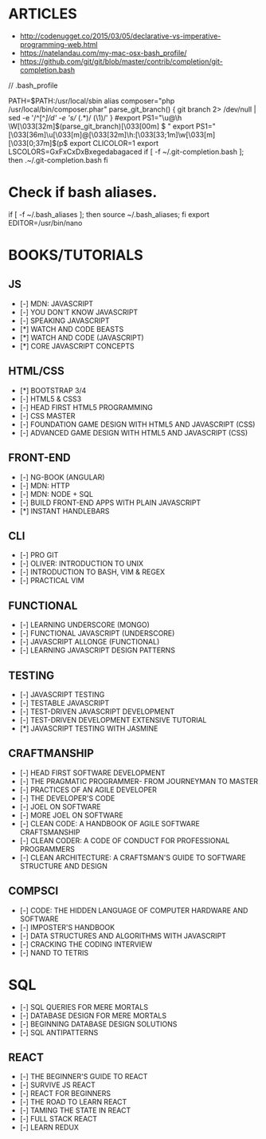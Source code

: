 # ARTICLES
* http://codenugget.co/2015/03/05/declarative-vs-imperative-programming-web.html
* https://natelandau.com/my-mac-osx-bash_profile/
* https://github.com/git/git/blob/master/contrib/completion/git-completion.bash

// .bash_profile

PATH=$PATH:/usr/local/sbin
alias composer="php /usr/local/bin/composer.phar"
parse_git_branch() {
        git branch 2> /dev/null | sed -e '/^[^*]/d' -e 's/* \(.*\)/ (\1)/'
}
#export PS1="\u@\h \W\[\033[32m\]\$(parse_git_branch)\[\033[00m\] $ "
export PS1="\[\033[36m\]\u\[\033[m\]@\[\033[32m\]\h:\[\033[33;1m\]\w\[\033[m\]\[\033[0;37m\]\$(p$
export CLICOLOR=1
export LSCOLORS=GxFxCxDxBxegedabagaced
if [ -f ~/.git-completion.bash ]; then
        .~/.git-completion.bash
fi

# Check if bash aliases.
if [ -f ~/.bash_aliases ]; then
        source ~/.bash_aliases;
fi
export EDITOR=/usr/bin/nano

# BOOKS/TUTORIALS

## JS
* [-] MDN: JAVASCRIPT
* [-] YOU DON'T KNOW JAVASCRIPT
* [-] SPEAKING JAVASCRIPT
* [*] WATCH AND CODE BEASTS
* [*] WATCH AND CODE (JAVASCRIPT)
* [*] CORE JAVASCRIPT CONCEPTS

## HTML/CSS
* [*] BOOTSTRAP 3/4
* [-] HTML5 & CSS3
* [-] HEAD FIRST HTML5 PROGRAMMING
* [-] CSS MASTER
* [-] FOUNDATION GAME DESIGN WITH HTML5 AND JAVASCRIPT (CSS)
* [-] ADVANCED GAME DESIGN WITH HTML5 AND JAVASCRIPT (CSS)

## FRONT-END
* [-] NG-BOOK (ANGULAR)
* [-] MDN: HTTP
* [-] MDN: NODE + SQL
* [-] BUILD FRONT-END APPS WITH PLAIN JAVASCRIPT
* [*] INSTANT HANDLEBARS

## CLI
* [-] PRO GIT
* [-] OLIVER: INTRODUCTION TO UNIX
* [-] INTRODUCTION TO BASH, VIM & REGEX
* [-] PRACTICAL VIM

## FUNCTIONAL
* [-] LEARNING UNDERSCORE (MONGO)
* [-] FUNCTIONAL JAVASCRIPT (UNDERSCORE)
* [-] JAVASCRIPT ALLONGE (FUNCTIONAL)
* [-] LEARNING JAVASCRIPT DESIGN PATTERNS

## TESTING
* [-] JAVASCRIPT TESTING
* [-] TESTABLE JAVASCRIPT
* [-] TEST-DRIVEN JAVASCRIPT DEVELOPMENT
* [-] TEST-DRIVEN DEVELOPMENT EXTENSIVE TUTORIAL
* [*] JAVASCRIPT TESTING WITH JASMINE

## CRAFTMANSHIP
* [-] HEAD FIRST SOFTWARE DEVELOPMENT
* [-] THE PRAGMATIC PROGRAMMER- FROM JOURNEYMAN TO MASTER 
* [-] PRACTICES OF AN AGILE DEVELOPER
* [-] THE DEVELOPER'S CODE
* [-] JOEL ON SOFTWARE
* [-] MORE JOEL ON SOFTWARE
* [-] CLEAN CODE: A HANDBOOK OF AGILE SOFTWARE CRAFTSMANSHIP
* [-] CLEAN CODER: A CODE OF CONDUCT FOR PROFESSIONAL PROGRAMMERS
* [-] CLEAN ARCHITECTURE: A CRAFTSMAN'S GUIDE TO SOFTWARE STRUCTURE AND DESIGN

## COMPSCI
* [-] CODE: THE HIDDEN LANGUAGE OF COMPUTER HARDWARE AND SOFTWARE
* [-] IMPOSTER'S HANDBOOK 
* [-] DATA STRUCTURES AND ALGORITHMS WITH JAVASCRIPT
* [-] CRACKING THE CODING INTERVIEW
* [-] NAND TO TETRIS

# SQL
* [-] SQL QUERIES FOR MERE MORTALS
* [-] DATABASE DESIGN FOR MERE MORTALS
* [-] BEGINNING DATABASE DESIGN SOLUTIONS
* [-] SQL ANTIPATTERNS

## REACT
* [-] THE BEGINNER'S GUIDE TO REACT 
* [-] SURVIVE JS REACT
* [-] REACT FOR BEGINNERS
* [-] THE ROAD TO LEARN REACT
* [-] TAMING THE STATE IN REACT
* [-] FULL STACK REACT
* [-] LEARN REDUX
